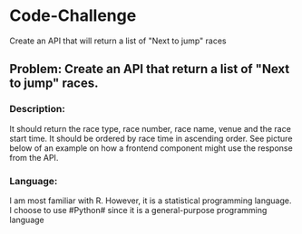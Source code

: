 # Code-Challenge
Create an API that will return a list of "Next to jump" races

## Problem: Create an API that return a list of "Next to jump" races.

### Description: 
It should return the race type, race number, race name, venue and the race start time. It should be ordered by race time in ascending order. See picture below of an example on how a frontend component might use the response from the API.

### Language: 
I am most familiar with R. However, it is a statistical programming language. I choose to use #Python# since it is a general-purpose programming language

